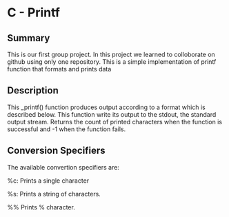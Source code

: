 # C - Printf 

## Summary
This is our first group project. In this project we learned to colloborate on github using only one repository. This is a simple implementation of printf function that formats and prints data

## Description
This _printf() function produces output according to a format which is described below. This function write its output to the stdout, the standard output stream. Returns the count of printed characters when the function is successful and -1 when the function fails.

## Conversion Specifiers
The available convertion specifiers are:

%c: Prints a single character

%s: Prints a string of characters.

%% Prints % character.
